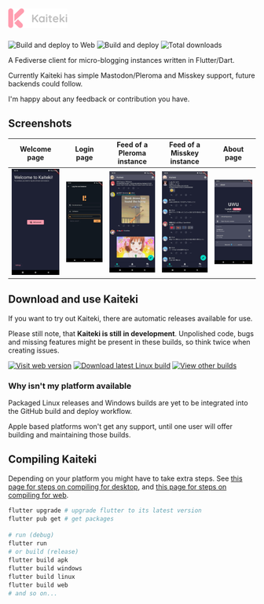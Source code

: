 # ![Kaiteki](assets/readme-logo.png)

![Build and deploy to Web](https://github.com/Craftplacer/kaiteki/workflows/Build%20and%20deploy%20to%20Web/badge.svg)
![Build and deploy](https://github.com/Craftplacer/kaiteki/workflows/Build%20and%20deploy/badge.svg)
![Total downloads](https://img.shields.io/github/downloads/Craftplacer/kaiteki/total)

A Fediverse client for micro-blogging instances written in Flutter/Dart.

Currently Kaiteki has simple Mastodon/Pleroma and Misskey support, future backends could follow.

I'm happy about any feedback or contribution you have.

## Screenshots

| Welcome page | Login page | Feed of a Pleroma instance | Feed of a Misskey instance | About page |
| - | - | - | - | - |
| ![](assets/screenshots/welcome.jpg) | ![](assets/screenshots/login.jpg) | ![](assets/screenshots/pleroma-feed.jpg) | ![](assets/screenshots/misskey-feed.jpg) | ![](assets/screenshots/about.jpg) |

## Download and use Kaiteki

If you want to try out Kaiteki, there are automatic releases available for use.

Please still note, that **Kaiteki is still in development**.
Unpolished code, bugs and missing features might be present in these builds, so think twice when creating issues.

[![Visit web version](https://img.shields.io/badge/-Open%20web%20app%20-blue)][1]
[![Download latest Linux build](https://img.shields.io/badge/-Download%20for%20Linux%20-red)][2]
[![View other builds](https://img.shields.io/badge/-Other%20builds%20-gray)][3]

[1]: https://craftplacer.github.io/kaiteki/
[2]: https://github.com/Craftplacer/kaiteki/releases/latest/download/linux.zip
[3]: https://github.com/Craftplacer/kaiteki/releases "Releases page"


### Why isn't my platform available

Packaged Linux releases and Windows builds are yet to be integrated into the GitHub build and deploy workflow.

Apple based platforms won't get any support, until one user will offer building and maintaining those builds.


## Compiling Kaiteki

Depending on your platform you might have to take extra steps.
See [this page for steps on compiling for desktop](https://flutter.dev/desktop#requirements), and [this page for steps on compiling for web](https://flutter.dev/docs/get-started/web).

```sh
flutter upgrade # upgrade flutter to its latest version
flutter pub get # get packages

# run (debug)
flutter run
# or build (release)
flutter build apk
flutter build windows
flutter build linux
flutter build web
# and so on...
```
